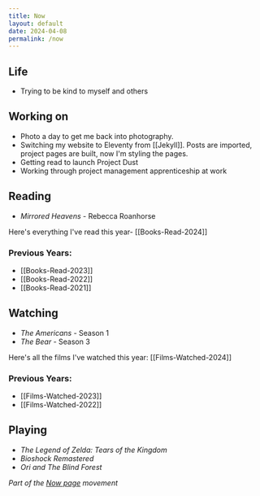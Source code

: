 ```yaml
---
title: Now
layout: default
date: 2024-04-08
permalink: /now
---
```


## Life

- Trying to be kind to myself and others 

## Working on

- Photo a day to get me back into photography.
- Switching my website to Eleventy from [[Jekyll]]. Posts are imported, project pages are built, now I'm styling the pages.
- Getting read to launch Project Dust
- Working through project management apprenticeship at work

## Reading

- *Mirrored Heavens* - Rebecca Roanhorse 

Here's everything I've read this year- [[Books-Read-2024]]

### Previous Years:

- [[Books-Read-2023]]
- [[Books-Read-2022]]  
- [[Books-Read-2021]] 

## Watching

- *The Americans* - Season 1
- *The Bear* - Season 3

Here's all the films I've watched this year: [[Films-Watched-2024]]

### Previous Years:

- [[Films-Watched-2023]]
- [[Films-Watched-2022]]

## Playing

- *The Legend of Zelda: Tears of the Kingdom*
- *Bioshock Remastered*
- *Ori and The Blind Forest*

*Part of the <a href="https://nownownow.com/about" >Now page</a> movement*
